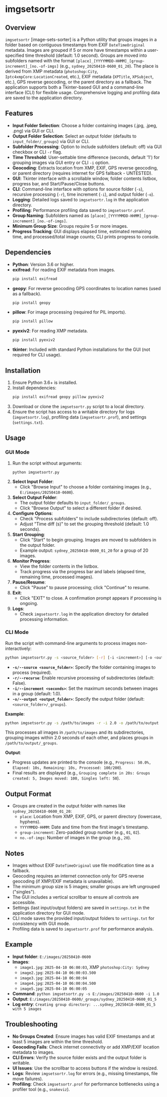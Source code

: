# imgsetsortr

## Overview
`imgsetsortr` [image-sets-sorter] is a Python utility that groups images in a folder based on contiguous timestamps from EXIF `DateTimeOriginal` metadata.
Images are grouped if 5 or more have timestamps within a user-specified time threshold (default: 1.0 second).
Groups are moved into subfolders named with the format `[place]_[YYYYMMDD-HHMM]_[group-increment]_[no.-of-imgs]` (e.g., `sydney_20250410-0600_01_20`).
The place is derived from XMP metadata (`photoshop:City`, `Iptc4xmpCore:LocationCreated`, etc.), EXIF metadata (`XPTitle`, `XPSubject`, etc.), GPS reverse geocoding, or the parent directory as a fallback.
The application supports both a Tkinter-based GUI and a command-line interface (CLI) for flexible usage. Comprehensive logging and profiling data are saved to the application directory.

## Features
- **Input Folder Selection**: Choose a folder containing images (.jpg, .jpeg, .png) via GUI or CLI.
- **Output Folder Selection**: Select an output folder (defaults to `input_folder/_groups`) via GUI or CLI.
- **Subfolder Processing**: Option to include subfolders (default: off) via GUI checkbox or CLI `-r` flag.
- **Time Threshold**: User-settable time difference (seconds, default '1') for grouping images via GUI entry or CLI `-i` option.
- **Geocoding**: Extracts location from XMP, EXIF, GPS reverse geocoding, or parent directory (requires internet for GPS fallback - UNTESTED).
- **GUI**: Tkinter interface with a scrollable window, folder contents listbox, progress bar, and Start/Pause/Close buttons.
- **CLI**: Command-line interface with options for source folder (`-s`), recursive processing (`-r`), time increment (`-i`), and output folder (`-o`).
- **Logging**: Detailed logs saved to `imgsetsortr.log` in the application directory.
- **Profiling**: Performance profiling data saved to `imgsetsortr.prof`.
- **Group Naming**: Subfolders named as `[place]_[YYYYMMDD-HHMM]_[group-increment]_[no.-of-imgs]`.
- **Minimum Group Size**: Groups require 5 or more images.
- **Progress Tracking**: GUI displays elapsed time, estimated remaining time, and processed/total image counts; CLI prints progress to console.

## Dependencies
- **Python**: Version 3.6 or higher.
- **exifread**: For reading EXIF metadata from images.
  ```bash
  pip install exifread
  ```
- **geopy**: For reverse geocoding GPS coordinates to location names (used as a fallback).
  ```bash
  pip install geopy
  ```
- **pillow**: For image processing (required for PIL imports).
  ```bash
  pip install pillow
  ```
- **pyexiv2**: For reading XMP metadata.
  ```bash
  pip install pyexiv2
  ```
- **tkinter**: Included with standard Python installations for the GUI (not required for CLI usage).

## Installation
1. Ensure Python 3.6+ is installed.
2. Install dependencies:
   ```bash
   pip install exifread geopy pillow pyexiv2
   ```
3. Download or clone the `imgsetsortr.py` script to a local directory.
4. Ensure the script has access to a writable directory for logs (`imgsetsortr.log`), profiling data (`imgsetsortr.prof`), and settings (`settings.txt`).

## Usage

### GUI Mode
1. Run the script without arguments:
   ```bash
   python imgsetsortr.py
   ```
2. **Select Input Folder**:
   - Click "Browse Input" to choose a folder containing images (e.g., `E:/images/20250410-0600`).
3. **Select Output Folder**:
   - The output folder defaults to `input_folder/_groups`.
   - Click "Browse Output" to select a different folder if desired.
4. **Configure Options**:
   - Check "Process subfolders" to include subdirectories (default: off).
   - Adjust "Time diff (s)" to set the grouping threshold (default: 1.0 seconds).
5. **Start Grouping**:
   - Click "Start" to begin grouping. Images are moved to subfolders in the output folder.
   - Example output: `sydney_20250410-0600_01_20` for a group of 20 images.
6. **Monitor Progress**:
   - View the folder contents in the listbox.
   - Track progress via the progress bar and labels (elapsed time, remaining time, processed images).
7. **Pause/Resume**:
   - Click "Pause" to pause processing; click "Continue" to resume.
8. **Exit**:
   - Click "EXIT" to close. A confirmation prompt appears if processing is ongoing.
9. **Logs**:
   - Check `imgsetsortr.log` in the application directory for detailed processing information.

### CLI Mode
Run the script with command-line arguments to process images non-interactively:
```bash
python imgsetsortr.py -s <source_folder> [-r] [-i <increment>] [-o <output_folder>]
```
- **`-s/--source <source_folder>`**: Specify the folder containing images to process (required).
- **`-r/--recurse`**: Enable recursive processing of subdirectories (default: False).
- **`-i/--increment <seconds>`**: Set the maximum seconds between images in a group (default: 1.0).
- **`-o/--output <output_folder>`**: Specify the output folder (default: `<source_folder>/_groups`).

**Example**:
```bash
python imgsetsortr.py -s /path/to/images -r -i 2.0 -o /path/to/output
```
This processes all images in `/path/to/images` and its subdirectories, grouping images within 2.0 seconds of each other, and places groups in `/path/to/output/_groups`.

**Output**:
- Progress updates are printed to the console (e.g., `Progress: 50.0%, Elapsed: 10s, Remaining: 10s, Processed: 100/200`).
- Final results are displayed (e.g., `Grouping complete in 20s: Groups created: 5, Images moved: 100, Singles left: 50`).

## Output Format
- Groups are created in the output folder with names like `sydney_20250410-0600_01_20`:
  - `place`: Location from XMP, EXIF, GPS, or parent directory (lowercase, hyphens).
  - `YYYYMMDD-HHMM`: Date and time from the first image's timestamp.
  - `group-increment`: Zero-padded group number (e.g., `01`, `02`).
  - `no.-of-imgs`: Number of images in the group (e.g., `20`).

## Notes
- Images without EXIF `DateTimeOriginal` use file modification time as a fallback.
- Geocoding requires an internet connection only for GPS reverse geocoding (if XMP/EXIF metadata is unavailable).
- The minimum group size is 5 images; smaller groups are left ungrouped ("singles").
- The GUI includes a vertical scrollbar to ensure all controls are accessible.
- Settings (last input/output folders) are saved in `settings.txt` in the application directory for GUI mode.
- CLI mode saves the provided input/output folders to `settings.txt` for consistency with GUI mode.
- Profiling data is saved to `imgsetsortr.prof` for performance analysis.

## Example
- **Input folder**: `E:/images/20250410-0600`
- **Images**:
  - `image1.jpg`: `2025-04-10 06:00:03`, XMP `photoshop:City: Sydney`
  - `image2.jpg`: `2025-04-10 06:00:03.500`
  - `image3.jpg`: `2025-04-10 06:00:04`
  - `image4.jpg`: `2025-04-10 06:00:04.500`
  - `image5.jpg`: `2025-04-10 06:00:05`
- **Command**: `python imgsetsortr.py -s E:/images/20250410-0600 -i 1.0`
- **Output**: `E:/images/20250410-0600/_groups/sydney_20250410-0600_01_5`
- **Log entry**: `Creating group directory: ...sydney_20250410-0600_01_5 with 5 images`

## Troubleshooting
- **No Groups Created**: Ensure images	has valid EXIF timestamps and at least 5 images are within the time threshold.
- **Geocoding Fails**: Check internet connectivity or add XMP/EXIF location metadata to images.
- **CLI Errors**: Verify the source folder exists and the output folder is writable.
- **UI Issues**: Use the scrollbar to access buttons if the window is resized.
- **Logs**: Review `imgsetsortr.log` for errors (e.g., missing timestamps, file move failures).
- **Profiling**: Check `imgsetsortr.prof` for performance bottlenecks using a profiler tool (e.g., `snakeviz`).